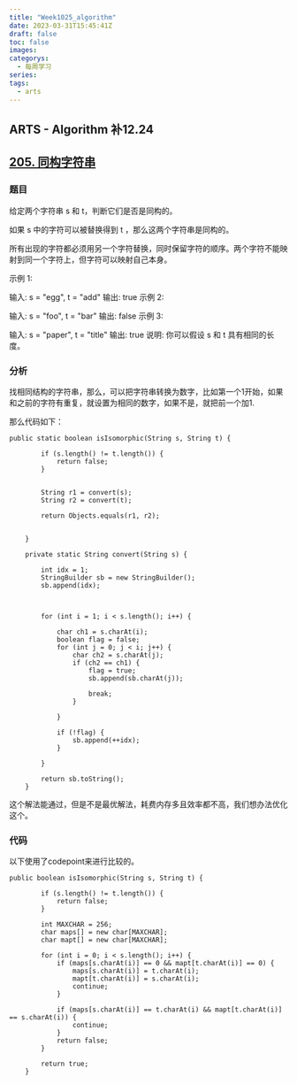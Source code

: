 ```yaml
---
title: "Week1025_algorithm"
date: 2023-03-31T15:45:41Z
draft: false 
toc: false
images:
categorys:
  - 每周学习
series:
tags:
  - arts 
---
```


## ARTS - Algorithm 补12.24
## [205. 同构字符串](https://leetcode-cn.com/problems/isomorphic-strings/)

### 题目

给定两个字符串 s 和 t，判断它们是否是同构的。

如果 s 中的字符可以被替换得到 t ，那么这两个字符串是同构的。

所有出现的字符都必须用另一个字符替换，同时保留字符的顺序。两个字符不能映射到同一个字符上，但字符可以映射自己本身。

示例 1:

输入: s = "egg", t = "add"
输出: true
示例 2:

输入: s = "foo", t = "bar"
输出: false
示例 3:

输入: s = "paper", t = "title"
输出: true
说明:
你可以假设 s 和 t 具有相同的长度。

### 分析
找相同结构的字符串，那么，可以把字符串转换为数字，比如第一个1开始，如果和之前的字符有重复，就设置为相同的数字，如果不是，就把前一个加1.

那么代码如下：

```
public static boolean isIsomorphic(String s, String t) {

        if (s.length() != t.length()) {
            return false;
        }


        String r1 = convert(s);
        String r2 = convert(t);

        return Objects.equals(r1, r2);


    }

    private static String convert(String s) {

        int idx = 1;
        StringBuilder sb = new StringBuilder();
        sb.append(idx);



        for (int i = 1; i < s.length(); i++) {

            char ch1 = s.charAt(i);
            boolean flag = false;
            for (int j = 0; j < i; j++) {
                char ch2 = s.charAt(j);
                if (ch2 == ch1) {
                    flag = true;
                    sb.append(sb.charAt(j));

                    break;
                }

            }

            if (!flag) {
                sb.append(++idx);
            }

        }

        return sb.toString();
    }
```


这个解法能通过，但是不是最优解法，耗费内存多且效率都不高，我们想办法优化这个。

### 代码
以下使用了codepoint来进行比较的。


```
public boolean isIsomorphic(String s, String t) {

        if (s.length() != t.length()) {
            return false;
        }

        int MAXCHAR = 256;
        char maps[] = new char[MAXCHAR];
        char mapt[] = new char[MAXCHAR];

        for (int i = 0; i < s.length(); i++) {
            if (maps[s.charAt(i)] == 0 && mapt[t.charAt(i)] == 0) {
                maps[s.charAt(i)] = t.charAt(i);
                mapt[t.charAt(i)] = s.charAt(i);
                continue;
            }

            if (maps[s.charAt(i)] == t.charAt(i) && mapt[t.charAt(i)] == s.charAt(i)) {
                continue;
            }
            return false;
        }

        return true;
    }
```